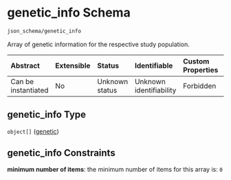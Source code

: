 # genetic\_info Schema

```txt
json_schema/genetic_info
```

Array of genetic information for the respective study population.

| Abstract            | Extensible | Status         | Identifiable            | Custom Properties | Additional Properties | Access Restrictions | Defined In                                                                          |
| :------------------ | :--------- | :------------- | :---------------------- | :---------------- | :-------------------- | :------------------ | :---------------------------------------------------------------------------------- |
| Can be instantiated | No         | Unknown status | Unknown identifiability | Forbidden         | Allowed               | none                | [genetic\_info.schema.json](../out/genetic_info.schema.json "open original schema") |

## genetic\_info Type

`object[]` ([genetic](genetic_info-genetic.md))

## genetic\_info Constraints

**minimum number of items**: the minimum number of items for this array is: `0`
